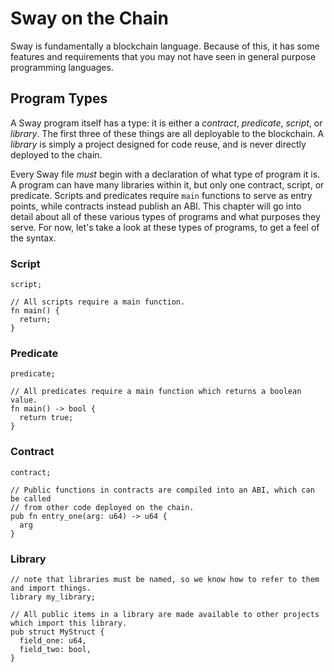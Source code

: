 # Sway on the Chain
Sway is fundamentally a blockchain language. Because of this, it has some features and requirements that you may not have seen in general purpose programming languages. 

## Program Types
A Sway program itself has a type: it is either a _contract_, _predicate_, _script_, or _library_. The first three of these things are all deployable to the blockchain. A _library_ is simply a project designed for code reuse, and is never directly deployed to the chain. 

Every Sway file _must_ begin with a declaration of what type of program it is. A program can have many libraries within it, but only one contract, script, or predicate. Scripts and predicates require `main` functions to serve as entry points, while contracts instead publish an ABI. This chapter will go into detail about all of these various types of programs and what purposes they serve. For now, let's take a look at these types of programs, to get a feel of the syntax.

### Script

```
script;

// All scripts require a main function.
fn main() {
  return;
}
```

### Predicate
```
predicate;

// All predicates require a main function which returns a boolean value.
fn main() -> bool {
  return true;
}
```

### Contract
```
contract;

// Public functions in contracts are compiled into an ABI, which can be called
// from other code deployed on the chain.
pub fn entry_one(arg: u64) -> u64 {
  arg
}
```
### Library
```
// note that libraries must be named, so we know how to refer to them and import things.
library my_library;

// All public items in a library are made available to other projects which import this library.
pub struct MyStruct {
  field_one: u64,
  field_two: bool,
}
```

